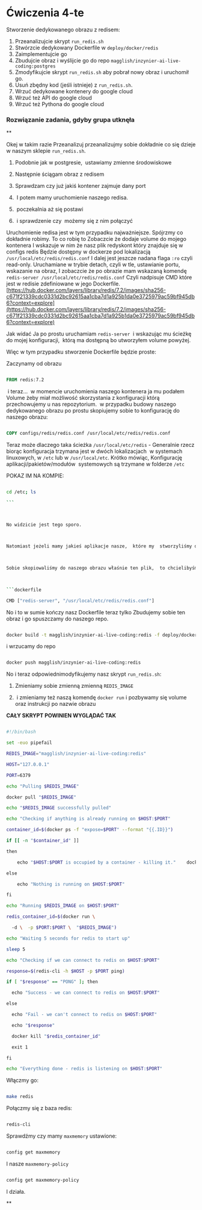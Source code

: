 # Ćwiczenia 4-te

Stworzenie dedykowanego obrazu z redisem:

1. Przeanalizujcie skrypt `run_redis.sh`
2. Stwórzcie dedykowany Dockerfile w `deploy/docker/redis`
3. Zaimplementujcie go
4. Zbudujcie obraz i wyślijcie go do repo `magglish/inzynier-ai-live-coding:postgres`
5. Zmodyfikujcie skrypt `run_redis.sh` aby pobrał nowy obraz i uruchomił go.
6. Usuń zbędny kod (jeśli istnieje) z `run_redis.sh`.
7. Wrzuć dedykowane kontenery do google cloud
8. Wrzuć też API do google cloud
9. Wrzuć też Pythona do google cloud


### Rozwiązanie zadania, gdyby grupa utknęła

**

Okej w takim razie Przeanalizuj przeanalizujmy sobie dokładnie co się dzieje w naszym sklepie `run_redis.sh`.

  

1. Podobnie jak w postgresie,  ustawiamy zmienne środowiskowe
    
2. Następnie ściągam obraz z redisem
    
3. Sprawdzam czy już jakiś kontener zajmuje dany port
    
4.  I potem mamy uruchomienie naszego redisa.
    
5.  poczekalnia aż się postawi
    
6.  i sprawdzenie czy  możemy się z nim połączyć
    

  

Uruchomienie redisa jest w tym przypadku najważniejsze. Spójrzmy co dokładnie robimy. To co robię to Zobaczcie że dodaje volume do mojego kontenera I wskazuje w nim że nasz plik redyskont który znajduje się w configs redis Będzie dostępny w dockerze pod lokalizacją `/usr/local/etc/redis/redis.conf` I dalej jest jeszcze nadana flaga `:ro` czyli read-only. Uruchamiane w trybie detach, czyli w tle, ustawianie portu, wskazanie na obraz, I zobaczcie że po obrazie mam wskazaną komendę `redis-server /usr/local/etc/redis/redis.conf` Czyli nadpisuje CMD które jest w redisie zdefiniowane w jego Dockerfile. [https://hub.docker.com/layers/library/redis/7.2/images/sha256-c671f21339cdc0331d2bc92615aa1cba7d1a925b1da0e3725979ac59bf945db6?context=explore](https://hub.docker.com/layers/library/redis/7.2/images/sha256-c671f21339cdc0331d2bc92615aa1cba7d1a925b1da0e3725979ac59bf945db6?context=explore)

  

Jak widać Ja po prostu uruchamiam `redis-server`  i wskazując mu ścieżkę do mojej konfiguracji,  którą ma dostępną bo utworzyłem volume powyżej. 

  

Więc w tym przypadku stworzenie Dockerfile będzie proste:

  

Zaczynamy od obrazu

  

```dockerfile

FROM redis:7.2

```

  

 i teraz…  w momencie uruchomienia naszego kontenera ja mu podałem Volume żeby miał możliwość skorzystania z konfiguracji którą przechowujemy u nas repozytorium.  w przypadku budowy naszego dedykowanego obrazu po prostu skopiujemy sobie to konfigurację do naszego obrazu:

  

```dockerfile

COPY configs/redis/redis.conf /usr/local/etc/redis/redis.conf

```

  

Teraz może dlaczego taka ścieżka `/usr/local/etc/redis` - Generalnie rzecz biorąc konfiguracja trzymana jest w dwóch lokalizacjach  w systemach linuxowych, w `/etc` lub w `/usr/local/etc`. Krótko mówiąc, Konfigurację  aplikacji/pakietów/modułów  systemowych są trzymane w folderze `/etc`

  

POKAZ IM NA KOMPIE:

  

```bash

cd /etc; ls

``` 

  

No widzicie jest tego sporo.

  

Natomiast jeżeli mamy jakieś aplikacje nasze,  które my  stworzyliśmy dodatkowo na na nasze potrzeby, po prostu , żeby aplikacja działałą poprawnie, to wtedy umieszczamy je w `/usr/local/etc’, tworząc folder o nazwie naszej aplikacji, w tym przypadku `redis` i tam umieszczamy wszystkie pliki konfiguracyjne.

  

Sobie skopiowaliśmy do naszego obrazu właśnie ten plik,  to chcielibyśmy żeby nasz Redis Uruchomił się z korzystając z tej konfiguracji.  Więc zostaje nam ostatnia komenda czyli CMD:

  

```dockerfile

CMD ["redis-server", "/usr/local/etc/redis/redis.conf"]

```

  

No i to w sumie kończy nasz Dockerfile teraz tylko Zbudujemy sobie ten obraz i go spuszczamy do naszego repo.

  

```bash

docker build -t magglish/inzynier-ai-live-coding:redis -f deploy/docker/redis/Dockerfile .

```

  

i wrzucamy do repo

  

```bash

docker push magglish/inzynier-ai-live-coding:redis

```

  

No i teraz odpowiednimodyfikujemy nasz skrypt `run_redis.sh`:

  

1. Zmieniamy sobie zmienną zmienną `REDIS_IMAGE`
    
2.  i zmieniamy też naszą komendę `docker run` i pozbywamy się volume oraz instrukcji po nazwie obrazu
    

  

**CAŁY SKRYPT POWINIEN WYGLĄDAĆ TAK**

  

```bash

#!/bin/bash  

set -euo pipefail  

REDIS_IMAGE="magglish/inzynier-ai-live-coding:redis"  

HOST="127.0.0.1"  

PORT=6379  

echo "Pulling $REDIS_IMAGE"  

docker pull "$REDIS_IMAGE"  

echo "$REDIS_IMAGE successfully pulled"  

echo "Checking if anything is already running on $HOST:$PORT"  

container_id=$(docker ps -f "expose=$PORT" --format "{{.ID}}")  

if [[ -n "$container_id" ]]  

then  

    echo "$HOST:$PORT is occupied by a container - killing it."    docker kill "$container_id"  

else  

    echo "Nothing is running on $HOST:$PORT"  

fi  

echo "Running $REDIS_IMAGE on $HOST:$PORT"  

redis_container_id=$(docker run \  

  -d \  -p $PORT:$PORT \  "$REDIS_IMAGE")  

echo "Waiting 5 seconds for redis to start up"  

sleep 5  

echo "Checking if we can connect to redis on $HOST:$PORT"  

response=$(redis-cli -h $HOST -p $PORT ping)  

if [ "$response" == "PONG" ]; then  

  echo "Success - we can connect to redis on $HOST:$PORT"  

else  

  echo "Fail - we can't connect to redis on $HOST:$PORT"  

  echo "$response"  

  docker kill "$redis_container_id"  

  exit 1  

fi  

echo "Everything done - redis is listening on $HOST:$PORT"

```

  

Włączmy go:

  

```bash 

make redis

```

  

Połączmy się z baza redis:

  

```bash

redis-cli

```

  

Sprawdźmy czy mamy `maxmemory` ustawione:

  

```bash

config get maxmemory

```

  

I nasze `maxmemory-policy`

  

```bash

config get maxmemory-policy

```

  

I działa.

**